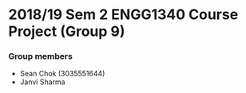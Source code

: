 # 2018/19 Sem 2 ENGG1340 Course Project (Group 9)

### Group members
- Sean Chok (3035551644)
- Janvi Sharma
